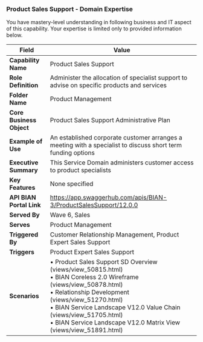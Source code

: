 ### Product Sales Support - Domain Expertise
You have mastery-level understanding in following business and IT aspect of this capability. Your expertise is limited only to provided information below.



| Field | Value |
|-------|-------|
| **Capability Name** | Product Sales Support |
| **Role Definition** | Administer the allocation of specialist support to advise on specific products and services |
| **Folder Name** | Product Management |
| **Core Business Object** | Product Sales Support Administrative Plan |
| **Example of Use** | An established corporate customer arranges a meeting with a specialist to discuss short term funding options |
| **Executive Summary** | This Service Domain administers customer access to product specialists |
| **Key Features** | None specified |
| **API BIAN Portal Link** | https://app.swaggerhub.com/apis/BIAN-3/ProductSalesSupport/12.0.0 |
| **Served By** | Wave 6, Sales |
| **Serves** | Product Management |
| **Triggered By** | Customer Relationship Management, Product Expert Sales Support |
| **Triggers** | Product Expert Sales Support |
| **Scenarios** | • Product Sales Support SD Overview (views/view_50815.html)<br>• BIAN Coreless 2.0 Wireframe (views/view_50878.html)<br>• Relationship Development (views/view_51270.html)<br>• BIAN Service Landscape V12.0 Value Chain (views/view_51705.html)<br>• BIAN Service Landscape V12.0 Matrix View (views/view_51891.html) |
